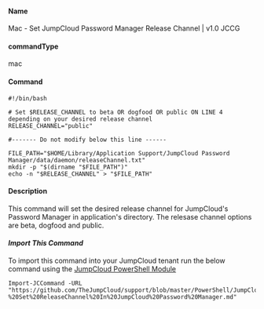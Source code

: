 #### Name

Mac - Set JumpCloud Password Manager Release Channel | v1.0 JCCG

#### commandType

mac

#### Command

```
#!/bin/bash

# Set $RELEASE_CHANNEL to beta OR dogfood OR public ON LINE 4 depending on your desired release channel
RELEASE_CHANNEL="public"

#------- Do not modify below this line ------

FILE_PATH="$HOME/Library/Application Support/JumpCloud Password Manager/data/daemon/releaseChannel.txt"
mkdir -p "$(dirname "$FILE_PATH")"
echo -n "$RELEASE_CHANNEL" > "$FILE_PATH"
```

#### Description

This command will set the desired release channel for JumpCloud's Password Manager in application's directory. The relesase channel options are beta, dogfood and public.

#### *Import This Command*

To import this command into your JumpCloud tenant run the below command using the [JumpCloud PowerShell Module](https://github.com/TheJumpCloud/support/wiki/Installing-the-JumpCloud-PowerShell-Module)

```
Import-JCCommand -URL "https://github.com/TheJumpCloud/support/blob/master/PowerShell/JumpCloud%20Commands%20Gallery/Mac%20Commands/Mac%20-%20Set%20ReleaseChannel%20In%20JumpCloud%20Password%20Manager.md"
```
